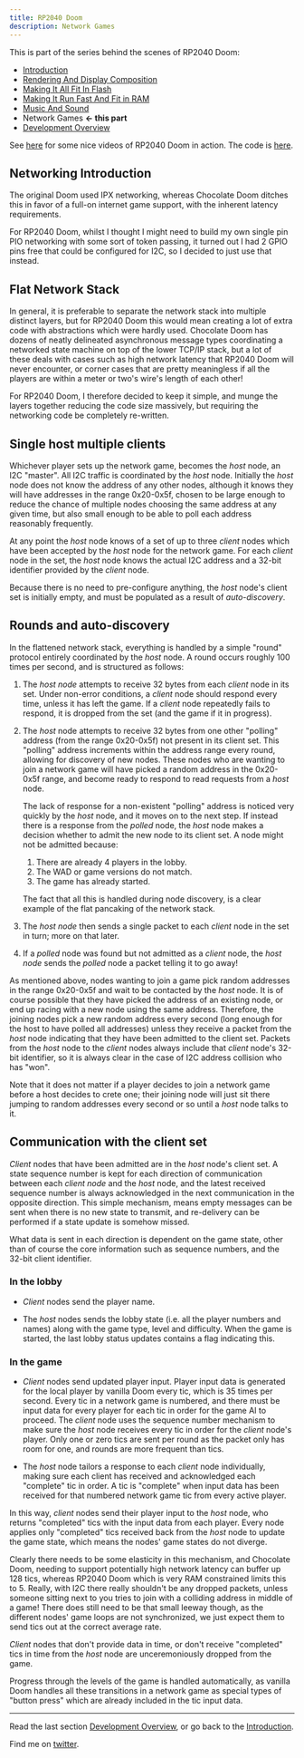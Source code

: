 ```yaml
---
title: RP2040 Doom
description: Network Games
---
```


This is part of the series behind the scenes of RP2040 Doom:

* [Introduction](index.md)
* [Rendering And Display Composition](rendering.md)
* [Making It All Fit In Flash](flash.md)
* [Making It Run Fast And Fit in RAM](speed_and_ram.md)
* [Music And Sound](sound.md)
* Network Games **<- this part**
* [Development Overview](dev_overview.md)

See [here](https://www.youtube.com/playlist?list=PL-_wCtHUfdDPi7i-4OIy5iQjQ3QSqq1Mh) for some nice videos of
RP2040 Doom in action. The code is [here](https://github.com/kilograham/rp2040-doom).

## Networking Introduction

The original Doom used IPX networking, whereas Chocolate Doom ditches this in favor of a full-on internet game 
support, with the inherent latency requirements.

For RP2040 Doom, whilst I thought I might need to build my own single pin PIO networking with some sort of token 
passing, it turned out I had 2 GPIO pins free that could be configured for I2C, so I decided to just use that 
instead.

## Flat Network Stack

In general, it is preferable to separate the network stack into multiple distinct layers, but for RP2040 Doom 
this would mean creating a lot of extra code with abstractions which were hardly used. 
Chocolate Doom has 
dozens of neatly delineated 
asynchronous message types coordinating a networked state machine on top of the lower TCP/IP stack, but a lot of 
these deals with cases such as high network latency that RP2040 Doom will never encounter, or corner cases that are 
pretty meaningless if all the players are within a meter or two's wire's length of each other!

For RP2040 
Doom, I therefore decided to keep it simple, and munge the layers together reducing the code size massively, but 
requiring the networking code be completely re-written. 

## Single host multiple clients

Whichever player sets up the network game, becomes the *host* node, an I2C "master". All I2C traffic is coordinated by 
the *host* node. Initially the *host* node does not know the address of any other nodes, although it knows they will 
have addresses in the 
range 0x20-0x5f, chosen to be large enough to reduce the chance of multiple nodes choosing the same address at any 
given time, but 
also small enough 
to be able to poll each address reasonably frequently.

At any point the *host* node knows of a set of up to three *client* nodes which have been accepted by the *host* node 
for the network game. For each *client* node in the set, the *host* node knows the actual I2C address and a 32-bit 
identifier provided by the *client* node.

Because there is no need to pre-configure anything, the *host* node's client set is initially empty, and must be 
populated as a result of *auto-discovery*.

## Rounds and auto-discovery

In the flattened network stack, everything is handled by a simple "round" protocol entirely coordinated by the 
*host* node. A round occurs roughly 100 times per second, and is structured as follows:

1. The *host node* attempts to receive 32 bytes from each *client* node in its set. Under non-error conditions, a 
   *client* node should respond every time, unless it has left the game. If a *client* node repeatedly fails to 
   respond, it is dropped from the set (and the game if it in progress).

2. The *host* node attempts to receive 32 bytes from one other "polling" address (from the range 0x20-0x5f) not 
   present in its client set. This "polling" address increments within the address range every round, allowing for 
   discovery of new nodes. These nodes who are wanting to join a network game will have picked a 
   random address in the 0x20-0x5f range, and become ready to respond to read requests from a *host* node.

   The lack of response for a non-existent "polling" address is noticed very quickly by 
   the *host* node, and it moves on to the next step. If instead there is a response from the *polled* node, the 
   *host* node makes a decision whether to admit the new node to its client set. A node might not be admitted 
   because:

   1. There are already 4 players in the lobby.
   2. The WAD or game versions do not match.
   3. The game has already started.
   
   The fact that all this is handled during node discovery, is a clear example of the flat pancaking of the network 
   stack.

3. The *host node* then sends a single packet to each *client* node in the set in turn; more on that later.

4. If a *polled* node was found but not admitted as a *client* node, the *host node* sends the *polled* node a packet 
   telling it to go away!

As mentioned above, nodes wanting to join a game pick random addresses in the range 0x20-0x5f and wait to be 
contacted by the *host* node. It is of course possible that they have picked the address of an existing node, or end 
up racing 
with a new node 
using the same address. Therefore, the joining nodes pick a new random address every second (long enough for the 
host to have polled all addresses) unless they receive a packet from the *host* node indicating that they have been 
admitted to the client set. Packets from the *host* node to the *client* nodes always include that *client* node's 
32-bit identifier, so it is always clear in the case of I2C address collision who has "won".

Note that it does not matter if a player decides to join a network game before a host decides to crete one; 
their joining node will just sit there jumping to random addresses every second or so until a *host* node talks to it.

## Communication with the client set

*Client* nodes that have been admitted are in the *host* node's client set. A state sequence number is kept for each 
direction of communication between each *client node* and the *host* node, and the latest received sequence number 
is always acknowledged in the next communication in the opposite direction. This simple mechanism, means empty 
messages can be sent when there is no new state to transmit, and re-delivery can be performed if a state update is 
somehow missed.

What data is sent in each direction is dependent on the game state, other than of course the core information such 
as sequence numbers, and the 32-bit client identifier.

### In the lobby

* *Client* nodes send the player name.

* The *host* nodes sends the lobby state (i.e. all the player numbers and names) along with the game type, level and 
  difficulty. When the game 
  is started, the last 
  lobby status updates contains a flag indicating this.

### In the game

* *Client* nodes send updated player input. Player input data is generated for the local player by vanilla Doom every 
  tic, which is 35 times per second. Every tic in a network game is numbered, and there must be input data for every 
  player for each tic in order for the game AI to proceed. The *client*  node uses the sequence number mechanism to 
  make sure the 
  *host* node
  receives 
  every tic in order
  for the *client* node's player. Only one or zero tics are sent per round as the packet only has room for one, and 
  rounds are more 
  frequent than tics.

* The *host* node tailors a response to each *client* node individually, making sure each client has received and 
  acknowledged each "complete" tic in order. A tic is "complete" when input data has 
  been received for that numbered network game tic from every active player.

In this way, *client* nodes send their player input to the *host* node, who returns "completed" tics with the input 
data from each player. Every node applies only "completed" tics received back from the *host* node to update the 
game state, which means the nodes' game states do not diverge.

Clearly there needs to be some elasticity in this mechanism, and Chocolate Doom, needing to support potentially 
high network latency can buffer up 128 tics, whereas RP2040 Doom which is very RAM constrained limits this 
to 5. 
Really, 
with I2C
there really shouldn't be any dropped packets, unless someone sitting next to you tries to join with a colliding 
address in middle of a game! 
There 
does still need to be that small leeway though, as the different nodes' game loops are not synchronized, we just 
expect them to send tics out at the correct average rate.

*Client* nodes that don't provide data in time, or don't receive "completed" tics in time from the *host* node are 
unceremoniously dropped from the game.

Progress through the levels of the game is handled automatically, as vanilla Doom handles all these transitions in a 
network game as special types of "button press" which are already included in the tic input data.

---

Read the last section [Development Overview](dev_overview.md), or go back to the [Introduction](index.md).

Find me on [twitter](https://twitter.com/kilograham5).